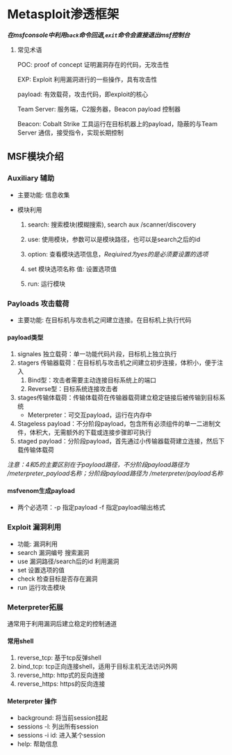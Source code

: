 # Metasploit渗透框架

***在msfconsole中利用`back`命令回退,`exit`命令会直接退出msf控制台***

1. 常见术语

   POC: proof of concept 证明漏洞存在的代码，无攻击性

   EXP: Exploit 利用漏洞进行的一些操作，具有攻击性

   payload: 有效载荷，攻击代码，即exploit的核心

   Team Server: 服务端，C2服务器，Beacon payload 控制器

   Beacon: Cobalt Strike 工具运行在目标机器上的payload，隐蔽的与Team Server 通信，接受指令，实现长期控制

## MSF模块介绍

### Auxiliary 辅助

- 主要功能: 信息收集

- 模块利用

  1. search: 搜索模块(模糊搜索), search aux /scanner/discovery

  2. use: 使用模块，参数可以是模块路径，也可以是search之后的id

  3. option: 查看模块选项信息，*Reqiuired为yes的是必须要设置的选项*
  4. set 模块选项名称 值: 设置选项值
  5. run: 运行模块

### Payloads 攻击载荷

- 主要功能: 在目标机与攻击机之间建立连接。在目标机上执行代码

#### payload类型

1. signales 独立载荷：单一功能代码片段，目标机上独立执行
2. stagers 传输器载荷：在目标机与攻击机之间建立初步连接，体积小，便于注入
   1. Bind型：攻击者需要主动连接目标系统上的端口
   2. Reverse型：目标系统连接攻击者
3. stages传输体载荷：传输体载荷在传输器载荷建立稳定链接后被传输到目标系统
   - Meterpreter：可交互payload，运行在内存中
4. Stageless payload：不分阶段payload，包含所有必须组件的单一二进制文件，体积大，无需额外的下载或连接步骤即可执行
5. staged payload：分阶段payload，首先通过小传输器载荷建立连接，然后下载传输体载荷

*注意：4和5的主要区别在于payload路径，不分阶段payload路径为 /meterpreter_payload名称；分阶段payload路径为 /meterpreter/payload名称*

#### msfvenom生成payload

- 两个必选项：-p  指定payload  -f  指定payload输出格式

### Exploit 漏洞利用

- 功能: 漏洞利用
- search 漏洞编号          搜索漏洞
- use 漏洞路径/search后的id       利用漏洞
- set      设置选项的值
- check     检查目标是否存在漏洞
- run      运行攻击模块  

### Meterpreter拓展

通常用于利用漏洞后建立稳定的控制通道

#### 常用shell

1. reverse_tcp: 基于tcp反弹shell
2. bind_tcp: tcp正向连接shell，适用于目标主机无法访问外网
3. reverse_http: http式的反向连接
4. reverse_https: https的反向连接

#### Meterpreter 操作

- background: 将当前session挂起
- sessions -l: 列出所有session
- sessions -i id: 进入某个session
- help: 帮助信息





